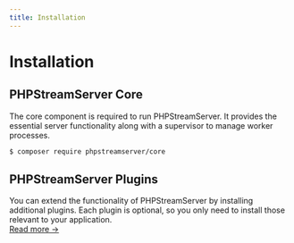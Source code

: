 ```yaml
---
title: Installation
---
```


# Installation

## PHPStreamServer Core
The core component is required to run PHPStreamServer.
It provides the essential server functionality along with a supervisor to manage worker processes.
```bash
$ composer require phpstreamserver/core
```

## PHPStreamServer Plugins
You can extend the functionality of PHPStreamServer by installing additional plugins.
Each plugin is optional, so you only need to install those relevant to your application.  
[Read more →](/docs/plugins/)
